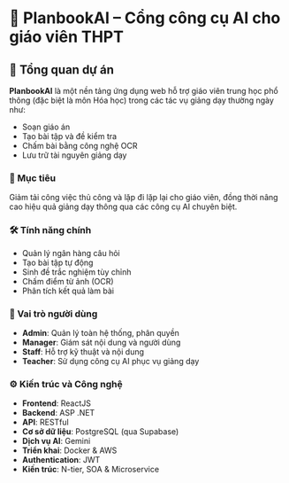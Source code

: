 # 🧠 PlanbookAI – Cổng công cụ AI cho giáo viên THPT

## 📌 Tổng quan dự án

**PlanbookAI** là một nền tảng ứng dụng web hỗ trợ giáo viên trung học phổ thông (đặc biệt là môn Hóa học) trong các tác vụ giảng dạy thường ngày như:

- Soạn giáo án
- Tạo bài tập và đề kiểm tra
- Chấm bài bằng công nghệ OCR
- Lưu trữ tài nguyên giảng dạy

### 🎯 Mục tiêu
Giảm tải công việc thủ công và lặp đi lặp lại cho giáo viên, đồng thời nâng cao hiệu quả giảng dạy thông qua các công cụ AI chuyên biệt.

### 🛠️ Tính năng chính
- Quản lý ngân hàng câu hỏi
- Tạo bài tập tự động
- Sinh đề trắc nghiệm tùy chỉnh
- Chấm điểm từ ảnh (OCR)
- Phân tích kết quả làm bài

### 👥 Vai trò người dùng
- **Admin**: Quản lý toàn hệ thống, phân quyền
- **Manager**: Giám sát nội dung và người dùng
- **Staff**: Hỗ trợ kỹ thuật và nội dung
- **Teacher**: Sử dụng công cụ AI phục vụ giảng dạy

### ⚙️ Kiến trúc và Công nghệ
- **Frontend**: ReactJS
- **Backend**: ASP .NET
- **API**: RESTful
- **Cơ sở dữ liệu**: PostgreSQL (qua Supabase)
- **Dịch vụ AI**: Gemini
- **Triển khai**: Docker & AWS
- **Authentication**: JWT
- **Kiến trúc**: N-tier, SOA & Microservice
